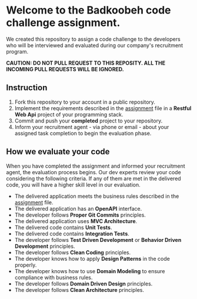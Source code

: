 # Welcome to the Badkoobeh code challenge assignment.

We created this repository to assign a code challenge to the  developers who will be interviewed and evaluated during our company's recruitment program.

**CAUTION: DO NOT PULL REQUEST TO THIS REPOSITY. ALL THE INCOMING PULL REQUESTS WILL BE IGNORED.**

## Instruction

1. Fork this repository to your account in a public repository.
2. Implement the requirements described in the [assignment](ASSIGNMENT.md) file in a **Restful Web Api** project of your programming stack.
3. Commit and push your **completed** project to your repository.
4. Inform your recruitment agent - via phone or email - about your assigned task completion to begin the evaluation phase.

## How we evaluate your code

When you have completed the assignment and informed your recruitment agent, the evaluation process begins. Our dev experts review your code considering the following criteria. If any of them are met in the delivered code, you will have a higher skill level in our evaluation.

- The delivered application meets the business rules described in the [assignment](ASSIGNMENT.md) file.
- The delivered application has an **OpenAPI** interface.
- The developer follows **Proper Git Commits** principles.
- The delivered application uses **MVC Architecture**.
- The delivered code contains **Unit Tests**.
- The delivered code contains **Integration Tests**.
- The developer follows **Test Driven Development** or **Behavior Driven Development** principles.
- The developer follows **Clean Coding** principles.
- The developer knows how to apply **Design Patterns** in the code properly.
- The developer knows how to use **Domain Modeling** to ensure compliance with business rules.
- The developer follows **Domain Driven Design** principles.
- The developer follows **Clean Architecture** principles.
